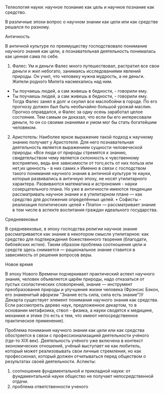 Телеология науки: научное познание как цель и научное познание как средство.

В различные эпохи вопрос о научном знании как цели или как средстве решался по
разному.

Античность

В античной культуре по преимуществу господствовало понимание научного знания как
цели, а познавательная деятельность понималась как ценная сама по себе.

1) Фалес: Ум и деньги
Фалес много путешествовал, растратил все свои деньги и жил небогато, занимаясь
исследованиями явлений природы. Он учил, что человеку нужна мудрость, а не деньги.
Жители родного Милета насмехались над ним.
- Ты поучаешь людей, а сам живешь в бедности, - говорили ему.
- Ты поучаешь людей, а сам живешь в бедности, - говорили ему.
Тогда Фалес занял в долг и скупил все маслобойни в городе. По его прогнозу должен
был быть необычайно большой урожай маслин. Прогноз оправдался, и Фалес за одну
осень заработал целое состояние. Тем самым он доказал, что если бы его интересовали
деньги, то он со своими знаниями и умом мог бы стать богатейшим человеком.

2) Аристотель: Наиболее яркое выражение такой подход к научному знанию
получает у Аристотеля. Для него познавательная деятельность является
выражением сущности человеческой природы: «Все люди от природы стремятся к
знанию, свидетельством чему является склонность к чувственному восприятию, ведь вне
зависимости от того,есть от них польза или нет,их ценность - в них самих.» Именно в
связи с господством такого понимания научного знания в античной культуре те науки,
которые развивались в античную эпоху, не носят утилитарного характера. Развиваются
математика и астрономия - науки созерцательного плана. Но уже в античности имеются
тенденции рассматривать научное знание и в утилитарном плане — как средство для
достижения определённых целей.
• Софисты - реализация политических целей
• Платон — рассматривает знание в том числе в аспекте воспитания граждан
идеального государства.

Средневековье

В средневековье, в эпоху господства религии научное знание рассматривается как знание
в некотором смысле утилитарное: как средство для подтверждения божественного
творения (благодати, библейских истин). Таким образом проблема соотношения цели и
средств здесь снимается — рациональное знание ставится в зависимость от решения
вопросов веры.

Новое время

В эпоху Нового Времени подчеркивает практический аспект научного знания,
человек объявляется царём природы, надо отказаться от пустых схоластических
словопрений, знание — инструмент преобразования природы и улучшения жизни
человека (Фрэнсис Бэкон, его знаменитый афоризм "Знание есть сила, сила есть знание")У Декарта существует элемент понимания научного знания как средства. Если
рассмотреть дерево наук, предложенное декартом, то в основании метафизика, ствол -
физика, а науки сводятся к медицине, механике и этике (то есть к тем, что имеют
непосредственное практическое применение).

Проблема понимания научного знания как цели или как средства обостряется в связи с
профессионализацией деятельности учёного (где-то XIX век). Деятельность учёного уже
включена в контекст экономических отношений, учёный выступает не как любитель,
который может реализовывать свои личные стремления, но как профессионал, который
должен отчитываться перед обществом о результатах своей деятельности. Аспекты: 
1) соотношение фундаментальной и прикладной науки: от фундаментальной науки
общество не получает непосредственной отдачи. 
2) проблема ответственности ученого
